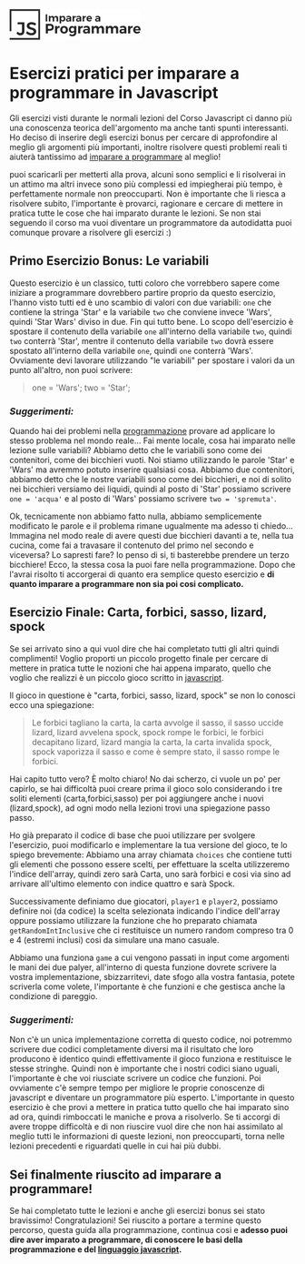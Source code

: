![imparare a programmare](https://github.com/AlbertoOlla/imparare-a-programmare/raw/master/imparare-a-programmare.png)

# Esercizi pratici per imparare a programmare in Javascript

Gli esercizi visti durante le normali lezioni del Corso Javascript ci danno più una conoscenza teorica dell'argomento ma anche tanti spunti interessanti.
Ho deciso di inserire degli esercizi bonus per cercare di approfondire al meglio gli argomenti più importanti, inoltre risolvere questi problemi reali ti aiuterà tantissimo ad [imparare a programmare](http://www.imparareaprogrammare.it) al meglio!

puoi scaricarli per metterti alla prova, alcuni sono semplici e li risolverai in un attimo ma altri invece sono più complessi ed impiegherai più tempo, è perfettamente normale non preoccuparti. Non è importante che li riesca a risolvere subito, l'importante è provarci, ragionare e cercare di mettere in pratica tutte le cose che hai imparato durante le lezioni.
Se non stai seguendo il corso ma vuoi diventare un programmatore da autodidatta puoi comunque provare a risolvere gli esercizi :)

## Primo Esercizio Bonus: Le variabili

Questo esercizio è un classico, tutti coloro che vorrebbero sapere come iniziare a programmare dovrebbero partire proprio da questo esercizio, l'hanno visto tutti ed è uno scambio di valori con due variabili: `one` che contiene la stringa 'Star' e la variabile `two` che conviene invece 'Wars', quindi 'Star Wars' diviso in due.
Fin qui tutto bene.
Lo scopo dell'esercizio è spostare il contenuto della variabile `one` all'interno della variabile `two`, quindi `two` conterrà 'Star', mentre il contenuto della variabile `two` dovrà essere spostato all'interno della variabile `one`, quindi `one` conterrà 'Wars'.
Ovviamente devi lavorare utilizzando "le variabili" per spostare i valori da un punto all'altro, non puoi scrivere:
> one = 'Wars';
> two = 'Star';

### *Suggerimenti:*

Quando hai dei problemi nella [programmazione](https://it.wikipedia.org/wiki/Programmazione_(informatica)) provare ad applicare lo stesso problema nel mondo reale...
Fai mente locale, cosa hai imparato nelle lezione sulle variabili?
Abbiamo detto che le variabili sono come dei contenitori, come dei bicchieri vuoti. Noi stiamo utilizzando le parole 'Star' e 'Wars' ma avremmo potuto inserire qualsiasi cosa.
Abbiamo due contenitori, abbiamo detto che le nostre variabili sono come dei bicchieri, e noi di solito nei bicchieri versiamo dei liquidi, quindi al posto di 'Star' possiamo scrivere `one = 'acqua'` e al posto di 'Wars' possiamo scrivere `two = 'spremuta'`.

Ok, tecnicamente non abbiamo fatto nulla, abbiamo semplicemente modificato le parole e il problema rimane ugualmente ma adesso ti chiedo...
Immagina nel modo reale di avere questi due bicchieri davanti a te, nella tua cucina, come fai a travasare il contenuto del primo nel secondo e viceversa? Lo sapresti fare?
Io penso di si, ti basterebbe prendere un terzo bicchiere!
Ecco, la stessa cosa la puoi fare nella programmazione.
Dopo che l'avrai risolto ti accorgerai di quanto era semplice questo esercizio e **di quanto imparare a programmare non sia poi cosi complicato.**

## Esercizio Finale: Carta, forbici, sasso, lizard, spock
Se sei arrivato sino a qui vuol dire che hai completato tutti gli altri quindi complimenti!
Voglio proporti un piccolo progetto finale per cercare di mettere in pratica tutte le nozioni che hai appena imparato, quello che voglio che realizzi è un piccolo gioco scritto in [javascript](https://developer.mozilla.org/it/docs/Web/JavaScript).

Il gioco in questione è "carta, forbici, sasso, lizard, spock" se non lo conosci ecco una spiegazione:
>Le forbici tagliano la carta, la carta avvolge il sasso, il sasso uccide lizard, lizard avvelena spock, spock rompe le forbici, le forbici decapitano lizard, lizard mangia la carta, la carta invalida spock, spock vaporizza il sasso e come è sempre stato, il sasso rompe le forbici.

Hai capito tutto vero? È molto chiaro! No dai scherzo, ci vuole un po' per capirlo, se hai difficoltà puoi creare prima il gioco solo considerando i tre soliti elementi (carta,forbici,sasso) per poi aggiungere anche i nuovi (lizard,spock), ad ogni modo nella lezioni trovi una spiegazione passo passo.

Ho già preparato il codice di base che puoi utilizzare per svolgere l'esercizio, puoi modificarlo e implementare la tua versione del gioco, te lo spiego brevemente:
Abbiamo una array chiamata `choices` che contiene tutti gli elementi che possono essere scelti, per effettuare la scelta utilizzeremo l'indice dell'array, quindi zero sarà Carta, uno sarà forbici e cosi via sino ad arrivare all'ultimo elemento con indice quattro e sarà Spock.

Successivamente definiamo due giocatori, `player1` e `player2`, possiamo definire noi (da codice) la scelta selezionata indicando l'indice dell'array oppure possiamo utilizzare la funzione che ho preparato chiamata `getRandomIntInclusive` che ci restituisce un numero random compreso tra 0 e 4 (estremi inclusi) cosi da simulare una mano casuale.

Abbiamo una funziona `game` a cui vengono passati in input come argomenti le mani dei due palyer, all'interno di questa funzione dovrete scrivere la vostra implementazione, sbizzarritevi, date sfogo alla vostra fantasia, potete scriverla come volete, l'importante è che funzioni e che gestisca anche la condizione di pareggio.

### *Suggerimenti:*
Non c'è un unica implementazione corretta di questo codice, noi potremmo scrivere due codici completamente diversi ma il risultato che loro producono è identico quindi effettivamente il gioco funziona e restituisce le stesse stringhe.
Quindi non è importante che i nostri codici siano uguali, l'importante è che voi riusciate scrivere un codice che funzioni. Poi ovviamente c'è sempre tempo per migliore le proprie conoscenze di javascript e diventare un programmatore più esperto.
L'importante in questo esercizio è che provi a mettere in pratica tutto quello che hai imparato sino ad ora, quindi rimboccati le maniche e prova a risolverlo.
Se ti accorgi di avere troppe difficoltà e di non riuscire vuol dire che non hai assimilato al meglio tutti le informazioni di queste lezioni, non preoccuparti, torna nelle lezioni precedenti e riguardati quelle in cui hai più dubbi.

## Sei finalmente riuscito ad imparare a programmare!
Se hai completato tutte le lezioni e anche gli esercizi bonus sei stato bravissimo! Congratulazioni! Sei riuscito a portare a termine questo percorso, questa guida alla programmazione, continua cosi e **adesso puoi dire aver imparato a programmare, di conoscere le basi della programmazione e del [linguaggio javascript](http://lia.deis.unibo.it/Courses/TecnologieWeb0910/lezioni/3.01.JavaScript.pdf).**


